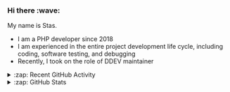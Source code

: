 <h3>Hi there :wave:</h3>

My name is Stas.

- I am a PHP developer since 2018
- I am experienced in the entire project development life cycle, including coding, software testing, and debugging
- Recently, I took on the role of DDEV maintainer

<details>
  <summary>:zap: Recent GitHub Activity</summary>

<!--RECENT_ACTIVITY:start-->
1. ⬆️ Pushed 1 commit(s) to [stasadev/ddev](https://github.com/stasadev/ddev)<br>
2. ⬆️ Pushed 1 commit(s) to [ddev/ddev](https://github.com/ddev/ddev)<br>
3. 🎉 Merged PR [#5765](https://github.com/ddev/ddev/pull/5765) in [ddev/ddev](https://github.com/ddev/ddev)<br>
4. ⬆️ Pushed 1 commit(s) to [stasadev/ddev](https://github.com/stasadev/ddev)<br>
5. ⬆️ Pushed 1 commit(s) to [stasadev/ddev](https://github.com/stasadev/ddev)<br>
6. 💪 Opened PR [#5765](https://github.com/ddev/ddev/pull/5765) in [ddev/ddev](https://github.com/ddev/ddev)<br>
7. ⬆️ Pushed 7 commit(s) to [stasadev/ddev](https://github.com/stasadev/ddev)<br>
8. 💪 Opened PR [#5764](https://github.com/ddev/ddev/pull/5764) in [ddev/ddev](https://github.com/ddev/ddev)<br>
9. ✌️ Released [v1.28.0](https://github.com/rfay/ddev/releases/tag/v1.28.0) in [rfay/ddev](https://github.com/rfay/ddev)<br>
10. 💪 Opened PR [#5759](https://github.com/ddev/ddev/pull/5759) in [ddev/ddev](https://github.com/ddev/ddev)<br>
<!--RECENT_ACTIVITY:end-->

</details>

<details>
  <summary>:zap: GitHub Stats</summary>

  <picture>
    <source
      srcset="https://github-readme-stats.vercel.app/api?username=stasadev&show_icons=true&count_private=true&include_all_commits=true&hide_border=true&theme=tokyonight"
      media="(prefers-color-scheme: dark)"
    />
    <source
      srcset="https://github-readme-stats.vercel.app/api?username=stasadev&show_icons=true&count_private=true&include_all_commits=true&hide_border=true"
      media="(prefers-color-scheme: light), (prefers-color-scheme: no-preference)"
    />
    <img src="https://github-readme-stats.vercel.app/api?username=stasadev&show_icons=true&count_private=true&include_all_commits=true&hide_border=true" />
  </picture>

</details>

